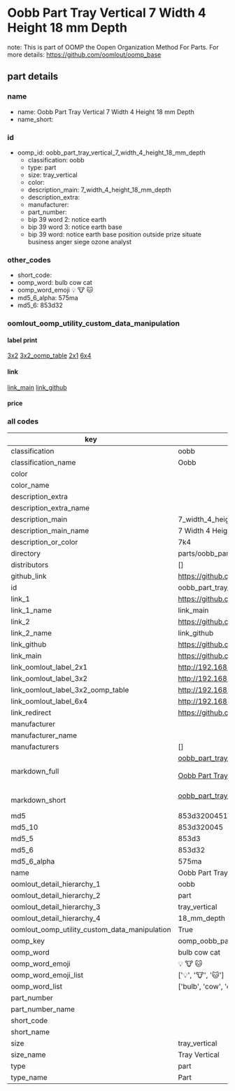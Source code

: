 # Oobb Part Tray Vertical 7 Width 4 Height 18 mm Depth  

note: This is part of OOMP the Oopen Organization Method For Parts. For more details: https://github.com/oomlout/oomp_base

##  part details
  







### name
* name: Oobb Part Tray Vertical 7 Width 4 Height 18 mm Depth
* name_short: 
### id
* oomp_id: oobb_part_tray_vertical_7_width_4_height_18_mm_depth
  * classification: oobb
  * type: part
  * size: tray_vertical
  * color: 
  * description_main: 7_width_4_height_18_mm_depth
  * description_extra: 
  * manufacturer: 
  * part_number: 
  * bip 39 word 2: notice earth
  * bip 39 word 3: notice earth base
  * bip 39 word: notice earth base position outside prize situate business anger siege ozone analyst

### other_codes
* short_code: 
* oomp_word: bulb cow cat
* oomp_word_emoji :bulb: :cow: :cat:
* md5_6_alpha: 575ma
* md5_6: 853d32






### oomlout_oomp_utility_custom_data_manipulation
#### label print
[3x2](http://192.168.1.245:1112/?label=oomp%20575ma)
[3x2_oomp_table](http://192.168.1.108:1112/?label=oomp%20575ma)
[2x1](http://192.168.1.242:1112/?label=oomp%20575ma)
[6x4](http://192.168.1.55:1112/?label=oomp%20575ma)    

#### link

[link_main](https://github.com/oomlout/oomlout_oomp_version_1_messy/tree/main/parts/oobb_part_tray_vertical_7_width_4_height_18_mm_depth) [link_github](https://github.com/oomlout/oomlout_oomp_version_1_messy/tree/main/parts/oobb_part_tray_vertical_7_width_4_height_18_mm_depth)                             

#### price







### all codes 
| key | value |  
| --- | --- |  
| classification | oobb |  
| classification_name | Oobb |  
| color |  |  
| color_name |  |  
| description_extra |  |  
| description_extra_name |  |  
| description_main | 7_width_4_height_18_mm_depth |  
| description_main_name | 7 Width 4 Height 18 mm Depth |  
| description_or_color | 7k4 |  
| directory | parts/oobb_part_tray_vertical_7_width_4_height_18_mm_depth |  
| distributors | [] |  
| github_link | https://github.com/oomlout/oomlout_oomp_part_src/tree/main/parts/oobb_part_tray_vertical_7_width_4_height_18_mm_depth |  
| id | oobb_part_tray_vertical_7_width_4_height_18_mm_depth |  
| link_1 | https://github.com/oomlout/oomlout_oomp_version_1_messy/tree/main/parts/oobb_part_tray_vertical_7_width_4_height_18_mm_depth |  
| link_1_name | link_main |  
| link_2 | https://github.com/oomlout/oomlout_oomp_version_1_messy/tree/main/parts/oobb_part_tray_vertical_7_width_4_height_18_mm_depth |  
| link_2_name | link_github |  
| link_github | https://github.com/oomlout/oomlout_oomp_version_1_messy/tree/main/parts/oobb_part_tray_vertical_7_width_4_height_18_mm_depth |  
| link_main | https://github.com/oomlout/oomlout_oomp_version_1_messy/tree/main/parts/oobb_part_tray_vertical_7_width_4_height_18_mm_depth |  
| link_oomlout_label_2x1 | http://192.168.1.242:1112/?label=oomp%20575ma |  
| link_oomlout_label_3x2 | http://192.168.1.245:1112/?label=oomp%20575ma |  
| link_oomlout_label_3x2_oomp_table | http://192.168.1.108:1112/?label=oomp%20575ma |  
| link_oomlout_label_6x4 | http://192.168.1.55:1112/?label=oomp%20575ma |  
| link_redirect | https://github.com/oomlout/oomlout_oomp_version_1_messy/tree/main/parts/oobb_part_tray_vertical_7_width_4_height_18_mm_depth |  
| manufacturer |  |  
| manufacturer_name |  |  
| manufacturers | [] |  
| markdown_full | [oobb_part_tray_vertical_7_width_4_height_18_mm_depth](none)<br>[](none)<br>[Oobb Part Tray Vertical 7 Width 4 Height 18 Mm Depth](none)<br><br> |  
| markdown_short | [oobb_part_tray_vertical_7_width_4_height_18_mm_depth](none)<br><br> |  
| md5 | 853d3200451f1936ad4eca8625d15cb7 |  
| md5_10 | 853d320045 |  
| md5_5 | 853d3 |  
| md5_6 | 853d32 |  
| md5_6_alpha | 575ma |  
| name | Oobb Part Tray Vertical 7 Width 4 Height 18 mm Depth |  
| oomlout_detail_hierarchy_1 | oobb |  
| oomlout_detail_hierarchy_2 | part |  
| oomlout_detail_hierarchy_3 | tray_vertical |  
| oomlout_detail_hierarchy_4 | 18_mm_depth |  
| oomlout_oomp_utility_custom_data_manipulation | True |  
| oomp_key | oomp_oobb_part_tray_vertical_7_width_4_height_18_mm_depth |  
| oomp_word | bulb cow cat |  
| oomp_word_emoji | :bulb: :cow: :cat: |  
| oomp_word_emoji_list | [':bulb:', ':cow:', ':cat:'] |  
| oomp_word_list | ['bulb', 'cow', 'cat'] |  
| part_number |  |  
| part_number_name |  |  
| short_code |  |  
| short_name |  |  
| size | tray_vertical |  
| size_name | Tray Vertical |  
| type | part |  
| type_name | Part |  
